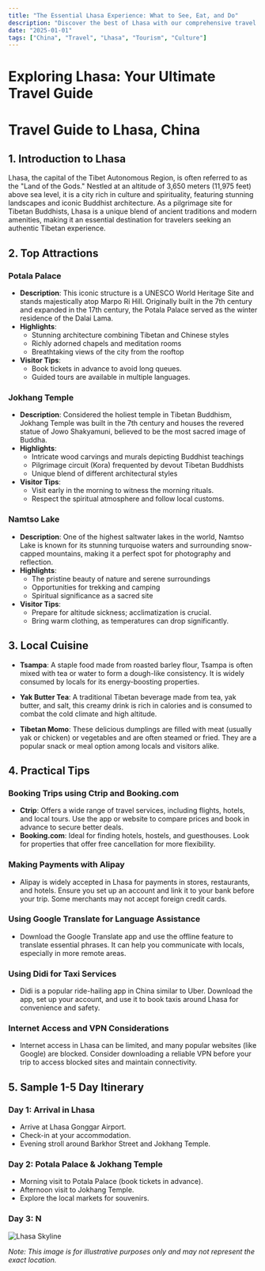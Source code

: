 ```yaml
---
title: "The Essential Lhasa Experience: What to See, Eat, and Do"
description: "Discover the best of Lhasa with our comprehensive travel guide. Explore top attractions, savor local cuisine, and get insider tips for an unforgettable Chinese adventure."
date: "2025-01-01"
tags: ["China", "Travel", "Lhasa", "Tourism", "Culture"]
---
```


# Exploring Lhasa: Your Ultimate Travel Guide

# Travel Guide to Lhasa, China

## 1. Introduction to Lhasa
Lhasa, the capital of the Tibet Autonomous Region, is often referred to as the "Land of the Gods." Nestled at an altitude of 3,650 meters (11,975 feet) above sea level, it is a city rich in culture and spirituality, featuring stunning landscapes and iconic Buddhist architecture. As a pilgrimage site for Tibetan Buddhists, Lhasa is a unique blend of ancient traditions and modern amenities, making it an essential destination for travelers seeking an authentic Tibetan experience.

## 2. Top Attractions

### Potala Palace
- **Description**: This iconic structure is a UNESCO World Heritage Site and stands majestically atop Marpo Ri Hill. Originally built in the 7th century and expanded in the 17th century, the Potala Palace served as the winter residence of the Dalai Lama.
- **Highlights**:
  - Stunning architecture combining Tibetan and Chinese styles
  - Richly adorned chapels and meditation rooms
  - Breathtaking views of the city from the rooftop
- **Visitor Tips**: 
  - Book tickets in advance to avoid long queues.
  - Guided tours are available in multiple languages.

### Jokhang Temple
- **Description**: Considered the holiest temple in Tibetan Buddhism, Jokhang Temple was built in the 7th century and houses the revered statue of Jowo Shakyamuni, believed to be the most sacred image of Buddha.
- **Highlights**:
  - Intricate wood carvings and murals depicting Buddhist teachings
  - Pilgrimage circuit (Kora) frequented by devout Tibetan Buddhists
  - Unique blend of different architectural styles
- **Visitor Tips**:
  - Visit early in the morning to witness the morning rituals.
  - Respect the spiritual atmosphere and follow local customs.

### Namtso Lake
- **Description**: One of the highest saltwater lakes in the world, Namtso Lake is known for its stunning turquoise waters and surrounding snow-capped mountains, making it a perfect spot for photography and reflection.
- **Highlights**:
  - The pristine beauty of nature and serene surroundings
  - Opportunities for trekking and camping
  - Spiritual significance as a sacred site
- **Visitor Tips**:
  - Prepare for altitude sickness; acclimatization is crucial.
  - Bring warm clothing, as temperatures can drop significantly.

## 3. Local Cuisine
- **Tsampa**: A staple food made from roasted barley flour, Tsampa is often mixed with tea or water to form a dough-like consistency. It is widely consumed by locals for its energy-boosting properties.
  
- **Yak Butter Tea**: A traditional Tibetan beverage made from tea, yak butter, and salt, this creamy drink is rich in calories and is consumed to combat the cold climate and high altitude.

- **Tibetan Momo**: These delicious dumplings are filled with meat (usually yak or chicken) or vegetables and are often steamed or fried. They are a popular snack or meal option among locals and visitors alike.

## 4. Practical Tips

### Booking Trips using Ctrip and Booking.com
- **Ctrip**: Offers a wide range of travel services, including flights, hotels, and local tours. Use the app or website to compare prices and book in advance to secure better deals.
- **Booking.com**: Ideal for finding hotels, hostels, and guesthouses. Look for properties that offer free cancellation for more flexibility.

### Making Payments with Alipay
- Alipay is widely accepted in Lhasa for payments in stores, restaurants, and hotels. Ensure you set up an account and link it to your bank before your trip. Some merchants may not accept foreign credit cards.

### Using Google Translate for Language Assistance
- Download the Google Translate app and use the offline feature to translate essential phrases. It can help you communicate with locals, especially in more remote areas.

### Using Didi for Taxi Services
- Didi is a popular ride-hailing app in China similar to Uber. Download the app, set up your account, and use it to book taxis around Lhasa for convenience and safety.

### Internet Access and VPN Considerations
- Internet access in Lhasa can be limited, and many popular websites (like Google) are blocked. Consider downloading a reliable VPN before your trip to access blocked sites and maintain connectivity.

## 5. Sample 1-5 Day Itinerary

### Day 1: Arrival in Lhasa
- Arrive at Lhasa Gonggar Airport.
- Check-in at your accommodation.
- Evening stroll around Barkhor Street and Jokhang Temple.

### Day 2: Potala Palace & Jokhang Temple
- Morning visit to Potala Palace (book tickets in advance).
- Afternoon visit to Jokhang Temple.
- Explore the local markets for souvenirs.

### Day 3: N

<img src="https://source.unsplash.com/1600x900/?Lhasa,cityscape" alt="Lhasa Skyline" loading="lazy">

*Note: This image is for illustrative purposes only and may not represent the exact location.*

